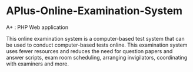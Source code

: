 # APlus-Online-Examination-System

A+ : PHP Web application

This online examination system is a computer-based test system that can be used to conduct computer-based tests online. This examination system uses fewer resources and reduces the need for question papers and answer scripts, exam room scheduling, arranging invigilators, coordinating with examiners and more.
